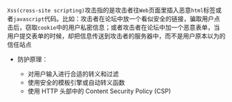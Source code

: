 `Xss(cross-site scripting)`攻击指的是攻击者往`Web`页面里插入恶意`html`标签或者`javascript`代码。比如：攻击者在论坛中放一个看似安全的链接，骗取用户点击后，窃取`cookie`中的用户私密信息；或者攻击者在论坛中加一个恶意表单，当用户提交表单的时候，却把信息传送到攻击者的服务器中，而不是用户原本以为的信任站点

- 防护原理：

  - 对用户输入进行合适的转义和过滤
  - 使用安全的模板引擎或自动转义函数
  - 使用 HTTP 头部中的 Content Security Policy (CSP)
